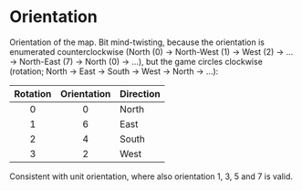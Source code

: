 # Orientation

Orientation of the map. Bit mind-twisting, because the orientation is enumerated counterclockwise (North (0) -> North-West (1) -> West (2) -> ... -> North-East (7) -> North (0) -> ...), but the game circles clockwise (rotation; North -> East -> South -> West -> North -> ...):

| Rotation  | Orientation   | Direction |
| :-------: | :-----------: | :-------- |
| 0 	    | 0             | North     |
| 1         | 6             | East      |
| 2         | 4             | South     |
| 3         | 2             | West      |

Consistent with unit orientation, where also orientation 1, 3, 5 and 7 is valid.